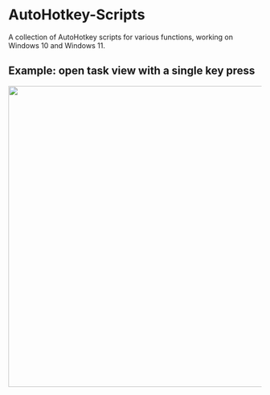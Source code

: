# AutoHotkey-Scripts
A collection of AutoHotkey scripts for various functions, working on Windows 10 and Windows 11.
<br/>
## Example: open task view with a single key press

<img src="images/task_view.avif" width="600"/>
